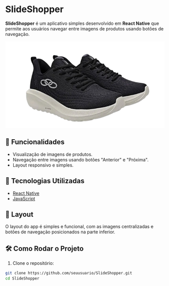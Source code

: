 # SlideShopper

**SlideShopper** é um aplicativo simples desenvolvido em **React Native** que permite aos usuários navegar entre imagens de produtos usando botões de navegação.

![SlideShopper Screenshot](./src/img1.png)

## 🚀 Funcionalidades

- Visualização de imagens de produtos.
- Navegação entre imagens usando botões "Anterior" e "Próxima".
- Layout responsivo e simples.

## 📱 Tecnologias Utilizadas

- [React Native](https://reactnative.dev/)
- [JavaScript](https://developer.mozilla.org/pt-BR/docs/Web/JavaScript)

## 🎨 Layout

O layout do app é simples e funcional, com as imagens centralizadas e botões de navegação posicionados na parte inferior.

## 🛠️ Como Rodar o Projeto

1. Clone o repositório:

```bash
git clone https://github.com/seuusuario/SlideShopper.git
cd SlideShopper
